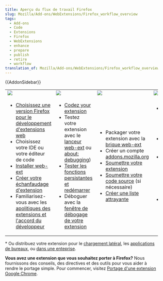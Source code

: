 ```yaml
---
title: Aperçu du flux de travail Firefox
slug: Mozilla/Add-ons/WebExtensions/Firefox_workflow_overview
tags:
  - Add-ons
  - Code
  - Extensions
  - Firefox
  - WebExtensions
  - enhance
  - prepare
  - publish
  - retire
  - workflow
translation_of: Mozilla/Add-ons/WebExtensions/Firefox_workflow_overview
---
```


{{AddonSidebar}}

<table>
  <tbody>
    <tr>
      <td><img src="firefox_workflow_prepare.png" /></td>
      <td><img src="firefox_workflow_code.png" /></td>
      <td><img src="firefox_workflow_publish.png" /></td>
      <td><img src="firefox_workflow_enhance.png" /></td>
      <td><img src="firefox_workflow_retire.png" /></td>
    </tr>
    <tr>
      <td>
        <ul>
          <li>
            <a
              href="/fr/Add-ons/WebExtensions/choisissez_une_version_firefox_pour_le_developpement_extensions_web"
              >Choisissez une version Firefox pour le développement d'extensions
              web</a
            >
          </li>
          <li>Choisissez votre IDE ou votre éditeur de code</li>
          <li>
            <a href="/fr/Add-ons/WebExtensions/Getting_started_with_web-ext"
              >Installer web-ext</a
            >
          </li>
          <li>
            <a href="https://webextensions.in/"
              >Créer votre échanfaudage d'extension</a
            >
          </li>
          <li>
            Familiarisez-vous avec les
            <a href="/fr/Add-ons/AMO/Règles"
              >apolitiques des extensions et l'accord du développeur</a
            >
          </li>
        </ul>
      </td>
      <td>
        <ul>
          <li>
            <a href="/fr/Add-ons/WebExtensions/Your_first_WebExtension"
              >Codez your extension</a
            >
          </li>
          <li>
            Testez votre extension avec le
            <a
              href="/fr/Add-ons/WebExtensions/Getting_started_with_web-ext#Testing_out_an_extension"
              >lanceur web-ext</a
            >
            ou
            <a
              href="/fr/docs/Mozilla/Add-ons/WebExtensions/Temporary_Installation_in_Firefox"
              >about: debugging</a
            >)
          </li>
          <li>
            <a
              href="/fr/Add-ons/WebExtensions/Testing_persistent_and_restart_features"
              >Tester les fonctions persistantes et redémarrer</a
            >
          </li>
          <li>
            Déboguer avec la
            <a href="/fr/docs/Outils/Boîte_à_outils_du_navigateur"
              >fenêtre de débogage de votre extension</a
            >
          </li>
        </ul>
      </td>
      <td>
        <ul>
          <li>
            Packager votre extension avec la <a
              href="/fr/Add-ons/WebExtensions/Getting_started_with_web-ext#Packaging_your_extension"
            >
              brique web-ext</a
            >
          </li>
          <li>
            Créer un compte
            <a href="https://addons.moztilla.org">addons.mozilla.org</a>
          </li>
          <li>
            <a href="/fr/Add-ons/Distribution/Submitting_an_add-on"
              >Soumettre votre extension</a
            >
          </li>
          <li>
            <a href="/fr/Add-ons/Source_Code_Submission"
              >Soumettre votre code source</a
            >
            (si nécessaire)
          </li>
          <li><a href="/fr/Add-ons/Listing">Créer une liste attrayante</a></li>
        </ul>
      </td>
      <td>
        <ul>
          <li>Répondu à l'examen de l'extension de Mozilla</li>
          <li>Promouvoir votre extension</li>
          <li>
            <a href="/fr/Add-ons/AMO/Policy/Featured"
              >Proposez votre extensions pour qu'elle soit mise en avant</a
            >
          </li>
          <li>Mettre à jour et améliorer votre extension</li>
        </ul>
      </td>
      <td>
        <ul>
          <li>
            <a href="/fr/Add-ons/Distribution/Retiring_your_extension"
              >Retirez votre extension</a
            >
          </li>
        </ul>
      </td>
    </tr>
  </tbody>
</table>

\* Ou distribuez votre extension pour le [chargement latéral](/fr/Add-ons/WebExtensions/Alternative_distribution_options/Sideloading_add-ons), les [applications de bureaux](/fr/Add-ons/WebExtensions/Alternative_distribution_options/Add-ons_for_desktop_apps), ou [dans une enteprise](/fr/Add-ons/WebExtensions/Alternative_distribution_options/Add-ons_in_the_enterprise).

**Vous avez une extension que vous souhaitez porter à Firefox?** Nous fournissons des conseils, des directives et des outils pour vous aider à rendre le portage simple. Pour commencer, visitez [Portage d'une extension Google Chrome](/fr/Add-ons/WebExtensions/Porting_a_Google_Chrome_extension).
